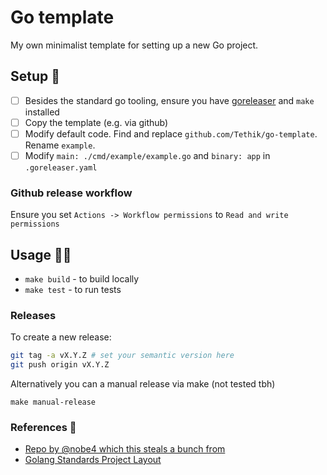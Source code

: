# Go template

My own minimalist template for setting up a new Go project.

## Setup 🚀

- [ ] Besides the standard go tooling, ensure you have [goreleaser](https://goreleaser.com/) and `make` installed
- [ ] Copy the template (e.g. via github)
- [ ] Modify default code. Find and replace `github.com/Tethik/go-template`. Rename `example`.
- [ ] Modify `main: ./cmd/example/example.go` and `binary: app` in `.goreleaser.yaml`

### Github release workflow

Ensure you set `Actions -> Workflow permissions` to `Read and write permissions`

## Usage 🧑‍💻

- `make build` - to build locally
- `make test` - to run tests

### Releases

To create a new release:

```sh
git tag -a vX.Y.Z # set your semantic version here
git push origin vX.Y.Z
```

Alternatively you can a manual release via make (not tested tbh)

`make manual-release`

### References 📜

- [Repo by @nobe4 which this steals a bunch from](https://github.com/nobe4/safe)
- [Golang Standards Project Layout](https://github.com/golang-standards/project-layout)
